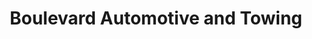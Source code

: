 ---
title: "Boulevard Automotive and Towing"
url: /golden-valley/boulevard-automotive-and-towing/
shop: car repair
---